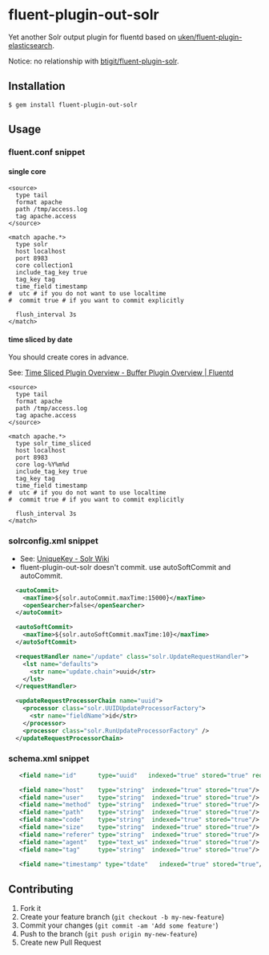 # fluent-plugin-out-solr

Yet another Solr output plugin for fluentd based on [uken/fluent-plugin-elasticsearch](https://github.com/uken/fluent-plugin-elasticsearch).

Notice: no relationship with [btigit/fluent-plugin-solr](https://github.com/btigit/fluent-plugin-solr).

## Installation

    $ gem install fluent-plugin-out-solr

## Usage

### fluent.conf snippet

#### single core

```
<source>
  type tail
  format apache
  path /tmp/access.log
  tag apache.access
</source>

<match apache.*>
  type solr
  host localhost
  port 8983
  core collection1
  include_tag_key true
  tag_key tag
  time_field timestamp
#  utc # if you do not want to use localtime
#  commit true # if you want to commit explicitly

  flush_interval 3s
</match>
```

#### time sliced by date

You should create cores in advance.

See: [Time Sliced Plugin Overview - Buffer Plugin Overview | Fluentd](http://docs.fluentd.org/articles/buffer-plugin-overview#time-sliced-plugin-overview)

```
<source>
  type tail
  format apache
  path /tmp/access.log
  tag apache.access
</source>

<match apache.*>
  type solr_time_sliced
  host localhost
  port 8983
  core log-%Y%m%d
  include_tag_key true
  tag_key tag
  time_field timestamp
#  utc # if you do not want to use localtime
#  commit true # if you want to commit explicitly

  flush_interval 3s
</match>
```

### solrconfig.xml snippet

* See: [UniqueKey - Solr Wiki](https://wiki.apache.org/solr/UniqueKey)
* fluent-plugin-out-solr doesn't commit. use autoSoftCommit and autoCommit.


```xml
  <autoCommit>
    <maxTime>${solr.autoCommit.maxTime:15000}</maxTime>
    <openSearcher>false</openSearcher>
  </autoCommit>

  <autoSoftCommit>
    <maxTime>${solr.autoSoftCommit.maxTime:10}</maxTime>
  </autoSoftCommit>

  <requestHandler name="/update" class="solr.UpdateRequestHandler">
    <lst name="defaults">
      <str name="update.chain">uuid</str>
    </lst>
  </requestHandler>

  <updateRequestProcessorChain name="uuid">
    <processor class="solr.UUIDUpdateProcessorFactory">
      <str name="fieldName">id</str>
    </processor>
    <processor class="solr.RunUpdateProcessorFactory" />
  </updateRequestProcessorChain>
```

### schema.xml snippet

```xml
   <field name="id"      type="uuid"   indexed="true" stored="true" required="true"/>

   <field name="host"    type="string"  indexed="true" stored="true"/>
   <field name="user"    type="string"  indexed="true" stored="true"/>
   <field name="method"  type="string"  indexed="true" stored="true"/>
   <field name="path"    type="string"  indexed="true" stored="true"/>
   <field name="code"    type="string"  indexed="true" stored="true"/>
   <field name="size"    type="string"  indexed="true" stored="true"/>
   <field name="referer" type="string"  indexed="true" stored="true"/>
   <field name="agent"   type="text_ws" indexed="true" stored="true"/>
   <field name="tag"     type="string"  indexed="true" stored="true"/>

   <field name="timestamp" type="tdate"   indexed="true" stored="true"/>
```

## Contributing

1. Fork it
2. Create your feature branch (`git checkout -b my-new-feature`)
3. Commit your changes (`git commit -am 'Add some feature'`)
4. Push to the branch (`git push origin my-new-feature`)
5. Create new Pull Request
